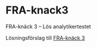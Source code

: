 # FRA-knack3
FRA-knäck 3 – Lös analytiker­testet

Lösningsförslag till [FRA-knäck 3](https://www.fra.se/nyheter/nyheter/nyhetsarkiv/news/fraknack3losanalytikertestet.5.3023631f184a985bf6933a.html)

